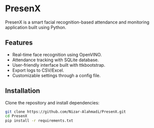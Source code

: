 # PresenX

PresenX is a smart facial recognition-based attendance and monitoring application built using Python.

## Features
- Real-time face recognition using OpenVINO.
- Attendance tracking with SQLite database.
- User-friendly interface built with ttkbootstrap.
- Export logs to CSV/Excel.
- Customizable settings through a config file.

## Installation
Clone the repository and install dependencies:
```bash
git clone https://github.com/Nizar-Alahmadi/PresenX.git
cd PresenX
pip install -r requirements.txt
